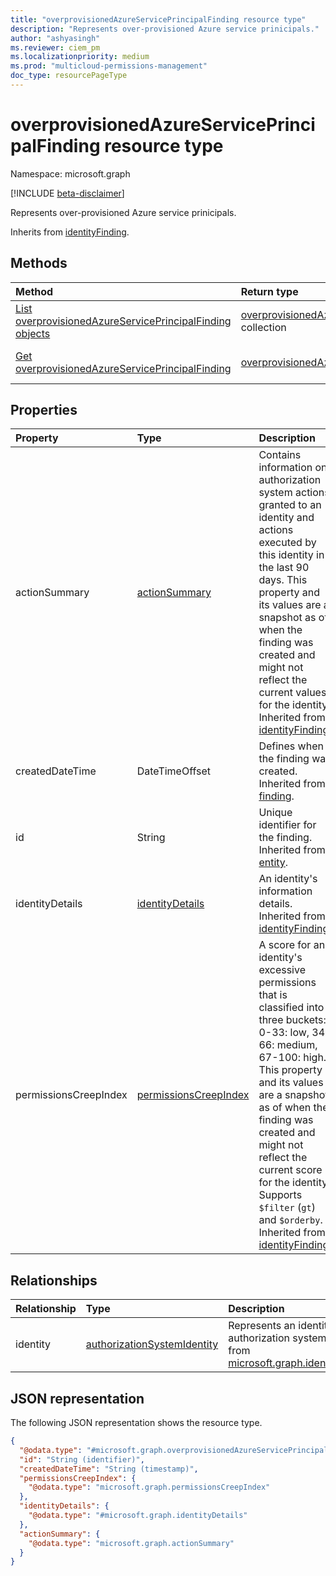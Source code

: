 ```yaml
---
title: "overprovisionedAzureServicePrincipalFinding resource type"
description: "Represents over-provisioned Azure service prinicipals."
author: "ashyasingh"
ms.reviewer: ciem_pm
ms.localizationpriority: medium
ms.prod: "multicloud-permissions-management"
doc_type: resourcePageType
---
```


# overprovisionedAzureServicePrincipalFinding resource type

Namespace: microsoft.graph

[!INCLUDE [beta-disclaimer](../../includes/beta-disclaimer.md)]

Represents over-provisioned Azure service prinicipals.

Inherits from [identityFinding](../resources/identityfinding.md).

## Methods
|Method|Return type|Description|
|:---|:---|:---|
|[List overprovisionedAzureServicePrincipalFinding objects](../api/overprovisionedazureserviceprincipalfinding-list.md)|[overprovisionedAzureServicePrincipalFinding](../resources/overprovisionedazureserviceprincipalfinding.md) collection|Get a list of the [overprovisionedAzureServicePrincipalFinding](../resources/overprovisionedazureserviceprincipalfinding.md) objects and their properties.|
|[Get overprovisionedAzureServicePrincipalFinding](../api/overprovisionedazureserviceprincipalfinding-get.md)|[overprovisionedAzureServicePrincipalFinding](../resources/overprovisionedazureserviceprincipalfinding.md)|Read the properties and relationships of an [overprovisionedAzureServicePrincipalFinding](../resources/overprovisionedazureserviceprincipalfinding.md) object.|

## Properties

|Property|Type|Description|
|:---|:---|:---|
|actionSummary|[actionSummary](../resources/actionsummary.md)|Contains information on authorization system actions granted to an identity and actions executed by this identity in the last 90 days. This property and its values are a snapshot as of when the finding was created and might not reflect the current values for the identity. Inherited from [identityFinding](../resources/identityfinding.md).|
|createdDateTime|DateTimeOffset|Defines when the finding was created. Inherited from [finding](../resources/finding.md).|
|id|String|Unique identifier for the finding. Inherited from [entity](../resources/entity.md).|
|identityDetails| [identityDetails](../resources/identitydetails.md)|An identity's information details. Inherited from [identityFinding](../resources/identityfinding.md).|
|permissionsCreepIndex|[permissionsCreepIndex](../resources/permissionscreepindex.md)|A score for an identity's excessive permissions that is classified into three buckets: 0-33: low, 34-66: medium, 67-100: high. This property and its values are a snapshot as of when the finding was created and might not reflect the current score for the identity. Supports `$filter` (`gt`) and `$orderby`. Inherited from [identityFinding](../resources/identityfinding.md).|

## Relationships
|Relationship|Type|Description|
|:---|:---|:---|
|identity|[authorizationSystemIdentity](../resources/authorizationsystemidentity.md)|Represents an identity in an authorization system.Inherited from [microsoft.graph.identityFinding](../resources/identityfinding.md)|

## JSON representation

The following JSON representation shows the resource type.
<!-- {
  "blockType": "resource",
  "keyProperty": "id",
  "@odata.type": "microsoft.graph.overprovisionedAzureServicePrincipalFinding",
  "baseType": "microsoft.graph.identityFinding",
  "openType": false
}
-->
``` json
{
  "@odata.type": "#microsoft.graph.overprovisionedAzureServicePrincipalFinding",
  "id": "String (identifier)",
  "createdDateTime": "String (timestamp)",
  "permissionsCreepIndex": {
    "@odata.type": "microsoft.graph.permissionsCreepIndex"
  },
  "identityDetails": {
    "@odata.type": "#microsoft.graph.identityDetails"
  },
  "actionSummary": {
    "@odata.type": "microsoft.graph.actionSummary"
  }
}
```


